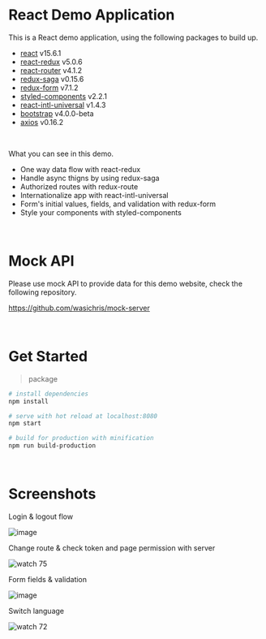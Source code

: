 # React Demo Application #

This is a React demo application, using the following packages to build up.

- [react](https://github.com/facebook/react/) v15.6.1
- [react-redux](https://github.com/reactjs/react-redux) v5.0.6
- [react-router](https://github.com/ReactTraining/react-router) v4.1.2
- [redux-saga](https://github.com/redux-saga/redux-saga) v0.15.6
- [redux-form](https://github.com/erikras/redux-form) v7.1.2
- [styled-components](https://github.com/styled-components/styled-components) v2.2.1
- [react-intl-universal](https://github.com/alibaba/react-intl-universal) v1.4.3
- [bootstrap](https://github.com/twbs/bootstrap) v4.0.0-beta
- [axios](https://github.com/axios/axios) v0.16.2

<br>

What you can see in this demo.
- One way data flow with react-redux
- Handle async thigns by using redux-saga
- Authorized routes with redux-route
- Internationalize app with react-intl-universal
- Form's initial values, fields, and validation with redux-form
- Style your components with styled-components

<br>

# Mock API #

Please use mock API to provide data for this demo website, check the following repository.

https://github.com/wasichris/mock-server

<br>

# Get Started #
> package


``` bash
# install dependencies
npm install

# serve with hot reload at localhost:8080
npm start

# build for production with minification
npm run build-production

```

<br>

# Screenshots #

Login & logout flow

![image](https://user-images.githubusercontent.com/12275870/33840608-5d16c27c-ded0-11e7-8fb4-9e43bd33a00a.png)

Change route & check token and page permission with server

![watch 75](https://user-images.githubusercontent.com/12275870/33873273-51c65614-df55-11e7-91dc-3d59848508dc.gif)

Form fields & validation

![image](https://user-images.githubusercontent.com/12275870/33840771-d4f3dbf4-ded0-11e7-90f8-75d75609ab2a.png)

Switch language

![watch 72](https://user-images.githubusercontent.com/12275870/33872962-1d3ce8f0-df54-11e7-9761-da5f983bea39.gif)
